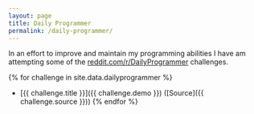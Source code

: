 ```yaml
---
layout: page
title: Daily Programmer
permalink: /daily-programmer/
---
```


In an effort to improve and maintain my programming abilities I have am attempting some of the 
[reddit.com/r/DailyProgrammer](http://www.reddit.com/r/DailyProgrammer) challenges.

{% for challenge in site.data.dailyprogrammer %}
*   [{{ challenge.title }}]({{ challenge.demo }}) ([Source]({{ challenge.source }}))
{% endfor %}
